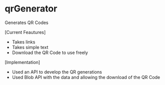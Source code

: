 # qrGenerator
Generates QR Codes

[Current Feautures]
- Takes links
- Takes simple text
- Download the QR Code to use freely

[Implementation]
- Used an API to develop the QR generations
- Used Blob API with the data and allowing the download of the QR Code
